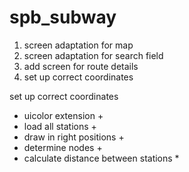 # spb_subway

1. screen adaptation for map
2. screen adaptation for search field
3. add screen for route details 
4. set up correct coordinates

set up correct coordinates
- uicolor extension +
- load all stations +
- draw in right positions +
- determine nodes +
- calculate distance between stations *
